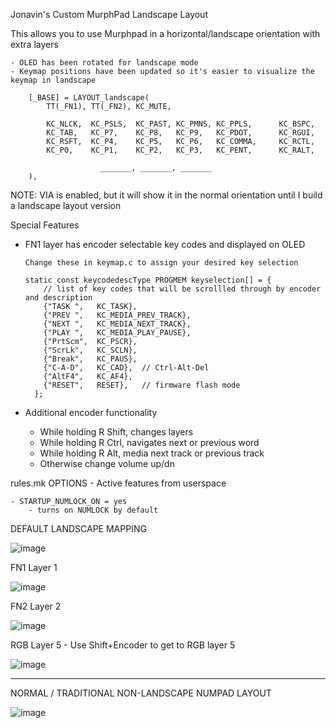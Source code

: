 Jonavin's Custom MurphPad Landscape Layout
 
This allows you to use Murphpad in a horizontal/landscape orientation with extra layers

    - OLED has been rotated for landscape mode 
    - Keymap positions have been updated so it's easier to visualize the keymap in landscape 

        [_BASE] = LAYOUT_landscape(
            TT(_FN1), TT(_FN2), KC_MUTE,

            KC_NLCK,  KC_PSLS,  KC_PAST, KC_PMNS, KC_PPLS,      KC_BSPC,
            KC_TAB,   KC_P7,    KC_P8,   KC_P9,   KC_PDOT,      KC_RGUI,
            KC_RSFT,  KC_P4,    KC_P5,   KC_P6,   KC_COMMA,     KC_RCTL,
            KC_P0,    KC_P1,    KC_P2,   KC_P3,   KC_PENT,      KC_RALT,

                        _______, _______, _______
        ),

NOTE:  VIA is enabled, but it will show it in the normal orientation until I build a landscape layout version

Special Features
  - FN1 layer has encoder selectable key codes and displayed on OLED
        
        Change these in keymap.c to assign your desired key selection

        static const keycodedescType PROGMEM keyselection[] = {
            // list of key codes that will be scrollled through by encoder and description
            {"TASK ",   KC_TASK},
            {"PREV ",   KC_MEDIA_PREV_TRACK},
            {"NEXT ",   KC_MEDIA_NEXT_TRACK},
            {"PLAY ",   KC_MEDIA_PLAY_PAUSE},
            {"PrtScm",  KC_PSCR},
            {"ScrLk",   KC_SCLN},
            {"Break",   KC_PAUS},
            {"C-A-D",   KC_CAD},  // Ctrl-Alt-Del
            {"AltF4",   KC_AF4},
            {"RESET",   RESET},   // firmware flash mode
          };

  - Additional encoder functionality
    - While holding R Shift, changes layers
    - While holding R Ctrl, navigates next or previous word
    - While holding R Alt, media next track or previous track
    - Otherwise change volume up/dn


rules.mk OPTIONS - Active features from userspace

    - STARTUP_NUMLOCK_ON = yes
        - turns on NUMLOCK by default

DEFAULT LANDSCAPE MAPPING 

![image](https://user-images.githubusercontent.com/71780717/131718965-b20afef6-3bc5-49e4-952f-5755a9d6d539.png)


FN1 Layer 1

![image](https://user-images.githubusercontent.com/71780717/131719025-d41cbcd9-80b1-4a0a-abb5-55d878752dc6.png)


FN2 Layer 2

![image](https://user-images.githubusercontent.com/71780717/132967003-63268514-2ac3-4069-bca1-6d92992ca403.png)


RGB Layer 5 - Use Shift+Encoder to get to RGB layer 5

![image](https://user-images.githubusercontent.com/71780717/131719492-e2d05a75-3a7a-48ca-94a3-faa3ff891914.png)

--------------

NORMAL / TRADITIONAL NON-LANDSCAPE NUMPAD LAYOUT

![image](https://user-images.githubusercontent.com/71780717/132966975-3b463fb4-059f-42c5-b8b3-a3d35f4a0d6b.png)

